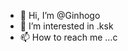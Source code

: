 - 👋 Hi, I’m @Ginhogo
- 👀 I’m interested in .ksk
- 📫 How to reach me ...c

<!---
Ginhogo/Ginhogo is a ✨ special ✨ repository because its `README.md` (this file) appears on your GitHub profile.
You can click the Preview link to take a look at your changes.
--->
